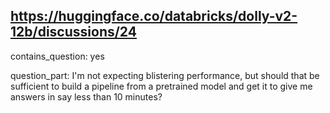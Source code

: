 ## https://huggingface.co/databricks/dolly-v2-12b/discussions/24

contains_question: yes

question_part: I'm not expecting blistering performance, but should that be sufficient to build a pipeline from a pretrained model and get it to give me answers in say less than 10 minutes?